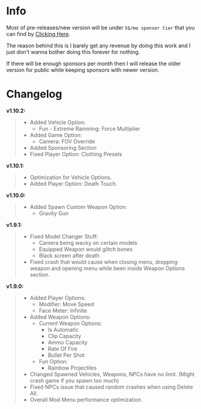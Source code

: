 # Info
Most of pre-releases/new version will be under `5$/mo sponsor tier` that you can find by [Clicking Here](https://github.com/sponsors/sneakyevil). 

The reason behind this is I barely get any revenue by doing this work and I just don't wanna bother doing this forever for nothing. 

If there will be enough sponsors per month then I will release the older version for public while keeping sponsors with newer version.

# Changelog

__v1.10.2:__
> - Added Vehicle Option: 
>     - Fun - Extreme Ramming: Force Multiplier
> - Added Game Option: 
>     - Camera: FOV Override
> - Added Sponsoring Section
> - Fixed Player Option: Clothing Presets

__v1.10.1:__
> - Optimization for Vehicle Options.
> - Added Player Option: Death Touch.

__v1.10.0:__
> - Added Spawn Custom Weapon Option:
>     - Gravity Gun

__v1.9.1:__
> - Fixed Model Changer Stuff:
>     - Camera being wacky on certain models
>     - Equipped Weapon would glitch bones
>     - Black screen after death
> - Fixed crash that would cause when closing menu, dropping weapon and opening menu while been inside Weapon Options section.

__v1.9.0:__
> - Added Player Options:
>     - Modifier: Move Speed
>     - Face Meter: Infinite
> - Added Weapon Options: 
>     -  Current Weapon Options:
>         - Is Automatic
>         -  Clip Capacity
>         - Ammo Capacity
>         - Rate Of Fire
>         - Bullet Per Shot
>     -  Fun Option:
>         - Rainbow Projectiles 
> - Changed Spawned Vehicles, Weapons, NPCs have no limit. (Might crash game if you spawn too much)
> - Fixed NPCs issue that caused random crashes when using Delete All.
> - Overall Mod Menu performance optimization.
